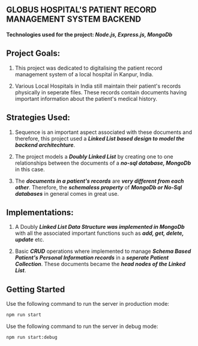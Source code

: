 ## GLOBUS HOSPITAL'S PATIENT RECORD MANAGEMENT SYSTEM BACKEND

#### Technologies used for the project: <em>Node.js, Express.js, MongoDb</em>

## Project Goals:

1. This project was dedicated to digitalising the patient record management system of a local hospital in Kanpur, India.

2. Various Local Hospitals in India still maintain their patient's records physically in seperate files. These records contain documents having important information about the patient's medical history.

## Strategies Used:

1. Sequence is an important aspect associated with these documents and therefore, this project used a ***Linked List based design to model the backend architechture***.

2. The project models a ***Doubly Linked List*** by creating one to one relationships between the documents of a ***no-sql database, MongoDb*** in this case.

3. The ***documents in a patient's records*** are ***very different from each other***. Therefore, the ***schemaless property*** of ***MongoDb or No-Sql databases*** in general comes in great use.

## Implementations:

1. A Doubly ***Linked List Data Structure was implemented in MongoDb*** with all the associated important functions such as ***add, get, delete, update*** etc.

2. Basic ***CRUD*** operations where implemented to manage ***Schema Based Patient's Personal Information records*** in a ***seperate Patient Collection***. These documents became the ***head nodes of the Linked List***.

## Getting Started

Use the following command to run the server in production mode:

```bash
npm run start
```

Use the following command to run the server in debug mode:

```bash
npm run start:debug
```
